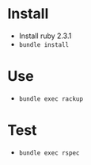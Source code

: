 # Install

- Install ruby 2.3.1
- `bundle install`

# Use

- `bundle exec rackup`

# Test

- `bundle exec rspec`